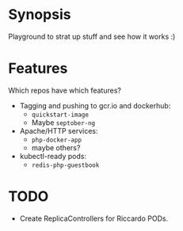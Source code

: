 # Synopsis

Playground to strat up stuff and see how it works :)

# Features

Which repos have which features?

* Tagging and pushing to gcr.io and dockerhub:
    * `quickstart-image` 
    * Maybe `septober-ng`
* Apache/HTTP services: 
    - `php-docker-app`
    - maybe others?
* kubectl-ready pods:
    - `redis-php-guestbook`


# TODO

* Create ReplicaControllers for Riccardo PODs.